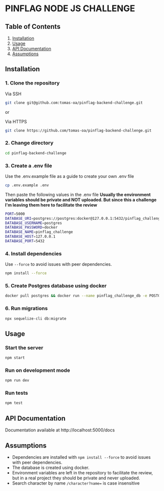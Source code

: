 # PINFLAG NODE JS CHALLENGE

## Table of Contents
1. [Installation](#installation)
2. [Usage](#usage)
3. [API Documentation](#api-documentation)
4. [Assumptions](#assumptions)

## Installation

### 1. Clone the repository

Via SSH
```bash
git clone git@github.com:tomas-oa/pinflag-backend-challenge.git
```

or

Via HTTPS
```bash
git clone https://github.com/tomas-oa/pinflag-backend-challenge.git
```

### 2. Change directory

```bash
cd pinflag-backend-challenge
```

### 3. Create a .env file

Use the .env.example file as a guide to create your own .env file
```bash
cp .env.example .env
```

Then paste the following values in the .env file **Usually the environment variables should be private and NOT uploaded. But since this a challenge I'm leaving them here to facilitate the review**
```bash
PORT=5000
DATABASE_URI=postgres://postgres:docker@127.0.0.1:5432/pinflag_challenge
DATABASE_USERNAME=postgres
DATABASE_PASSWORD=docker
DATABASE_NAME=pinflag_challenge
DATABASE_HOST=127.0.0.1
DATABASE_PORT=5432
```

### 4. Install dependencies

Use ```--force``` to avoid issues with peer dependencies.
```bash
npm install --force
```

### 5. Create Postgres database using docker

```bash
docker pull postgres && docker run --name pinflag_challenge_db -e POSTGRES_DB=pinflag_challenge -e POSTGRES_PASSWORD=docker -p 5432:5432 -d postgres
```

### 6. Run migrations

```bash
npx sequelize-cli db:migrate
```

## Usage

### Start the server

```bash
npm start
```

### Run on development mode

```bash
npm run dev
```

### Run tests

```bash
npm test
```

## API Documentation

Documentation available at http://localhost:5000/docs

## Assumptions

- Dependencies are installed with `npm install --force` to avoid issues with peer dependencies.
- The database is created using docker.
- Environment variables are left in the repository to facilitate the review, but in a real project they should be private and never uploaded.
- Search character by name ```/character?name=``` is case insensitive
